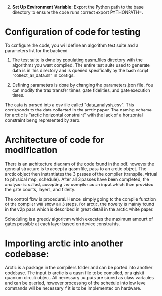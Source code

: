 2. **Set Up Environment Variable**: Export the Python path to the base directory to ensure the code runs correct 
export PYTHONPATH=.

# Configuration of code for testing 
To configure the code, you will define an algorithm test suite and a parameters list for the backend 
1. The test suite is done by populating qasm_files directory with the algorithms you want compiled. The entire test suite used to generate data is in this directory and is queried
specifically by the bash script "collect_all_data.sh" in configs. 

2. Defining parameters is done by changing the parameters.json file. You can modify the trap transfer times, gate fidelities, and gate execution times. 

The data is parsed into a csv file called "data_analysis.csv". This corrisponds to the data collected in the arctic paper. The naming scheme for arctic is "arctic horizontal constraint" with the lack of a horizontal constraint being represented by zero. 

# Architecture of code for modification 
There is an architecture diagram of the code found in the pdf, however the general structure is to accept a qasm file, pass to an arctic object. The arctic object then instantiates the 3 passes of the compiler (transpile, virtual to physical map, schedule). After all 3 passes have been completed, the analyzer is called, accepting the compiler as an input which then provides the gate counts, layers, and fideity. 

The control flow is procedural. Hence, simply going to the compile function of the compiler will show all 3 steps. For arctic, the novelty is mainly found in the v2p pass which is described in great detail in the arctic white paper. 

Scheduling is a greedy algorithm which executes the maximum amount of gates possible at each layer based on device constraints. 

# Importing arctic into another codebase: 
Arctic is a package in the compilers folder and can be ported into another codebase. The input to arctic is a qasm file to be compiled, or a qiskit quantum circuit object. All necessary outputs are stored as class variables and can be queried, however processing of the schedule into low level commands will be necessary if it is to be implemented on hardware. 


